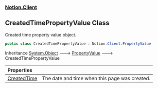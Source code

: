 ### [Notion.Client](Notion.Client.md 'Notion.Client')

## CreatedTimePropertyValue Class

Created time property value object.

```csharp
public class CreatedTimePropertyValue : Notion.Client.PropertyValue
```

Inheritance [System.Object](https://docs.microsoft.com/en-us/dotnet/api/System.Object 'System.Object') &#129106; [PropertyValue](Notion.Client.PropertyValue.md 'Notion.Client.PropertyValue') &#129106; CreatedTimePropertyValue

| Properties | |
| :--- | :--- |
| [CreatedTime](Notion.Client.CreatedTimePropertyValue.CreatedTime.md 'Notion.Client.CreatedTimePropertyValue.CreatedTime') | The date and time when this page was created. |
